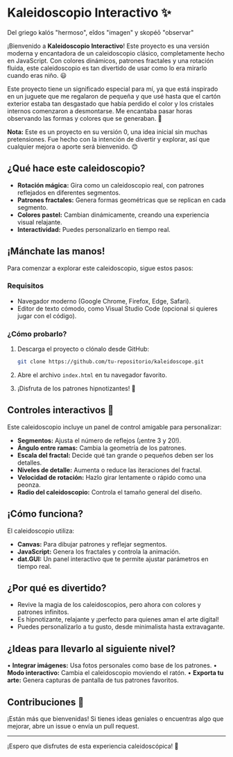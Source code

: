 # Kaleidoscopio Interactivo ✨

Del griego kalós "hermoso", eîdos "imagen" y skopéō "observar"

¡Bienvenido a **Kaleidoscopio Interactivo**! Este proyecto es una versión moderna y encantadora de un caleidoscopio clásico, completamente hecho en JavaScript. Con colores dinámicos, patrones fractales y una rotación fluida, este caleidoscopio es tan divertido de usar como lo era mirarlo cuando eras niño. 😃

Este proyecto tiene un significado especial para mí, ya que está inspirado en un juguete que me regalaron de pequeña y que usé hasta que el cartón exterior estaba tan desgastado que había perdido el color y los cristales internos comenzaron a desmontarse. Me encantaba pasar horas observando las formas y colores que se generaban. 💖

**Nota:** Este es un proyecto en su versión 0, una idea inicial sin muchas pretensiones. Fue hecho con la intención de divertir y explorar, así que cualquier mejora o aporte será bienvenido. 😊

## ¿Qué hace este caleidoscopio?
- **Rotación mágica:** Gira como un caleidoscopio real, con patrones reflejados en diferentes segmentos.
- **Patrones fractales:** Genera formas geométricas que se replican en cada segmento.
- **Colores pastel:** Cambian dinámicamente, creando una experiencia visual relajante.
- **Interactividad:** Puedes personalizarlo en tiempo real.

## ¡Mánchate las manos!
Para comenzar a explorar este caleidoscopio, sigue estos pasos:

### Requisitos
- Navegador moderno (Google Chrome, Firefox, Edge, Safari).
- Editor de texto cómodo, como Visual Studio Code (opcional si quieres jugar con el código).

### ¿Cómo probarlo?
1. Descarga el proyecto o clónalo desde GitHub:
   ```bash
   git clone https://github.com/tu-repositorio/kaleidoscope.git
   ```

2. Abre el archivo `index.html` en tu navegador favorito.

3. ¡Disfruta de los patrones hipnotizantes! 🌌

## Controles interactivos 🔧
Este caleidoscopio incluye un panel de control amigable para personalizar:

- **Segmentos:** Ajusta el número de reflejos (¡entre 3 y 20!).
- **Ángulo entre ramas:** Cambia la geometría de los patrones.
- **Escala del fractal:** Decide qué tan grande o pequeños deben ser los detalles.
- **Niveles de detalle:** Aumenta o reduce las iteraciones del fractal.
- **Velocidad de rotación:** Hazlo girar lentamente o rápido como una peonza.
- **Radio del caleidoscopio:** Controla el tamaño general del diseño.

## ¡Cómo funciona?
El caleidoscopio utiliza:

- **Canvas:** Para dibujar patrones y reflejar segmentos.
- **JavaScript:** Genera los fractales y controla la animación.
- **dat.GUI:** Un panel interactivo que te permite ajustar parámetros en tiempo real.

## ¿Por qué es divertido?
- Revive la magia de los caleidoscopios, pero ahora con colores y patrones infinitos.
- Es hipnotizante, relajante y ¡perfecto para quienes aman el arte digital!
- Puedes personalizarlo a tu gusto, desde minimalista hasta extravagante.

## ¿Ideas para llevarlo al siguiente nivel?
• **Integrar imágenes:** Usa fotos personales como base de los patrones.
• **Modo interactivo:** Cambia el caleidoscopio moviendo el ratón.
• **Exporta tu arte:** Genera capturas de pantalla de tus patrones favoritos.

## Contribuciones 🎉
¡Están más que bienvenidas! Si tienes ideas geniales o encuentras algo que mejorar, abre un issue o envía un pull request.

---
¡Espero que disfrutes de esta experiencia caleidoscópica! 🌠